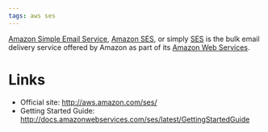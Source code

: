 ```yaml
---
tags: aws ses
---
```


[Amazon Simple Email Service](/wiki/Amazon_Simple_Email_Service), [Amazon SES](/wiki/Amazon_SES), or simply [SES](/wiki/SES) is the bulk email delivery service offered by Amazon as part of its [Amazon Web Services](/wiki/Amazon_Web_Services).

# Links

-   Official site: <http://aws.amazon.com/ses/>
-   Getting Started Guide: <http://docs.amazonwebservices.com/ses/latest/GettingStartedGuide>

